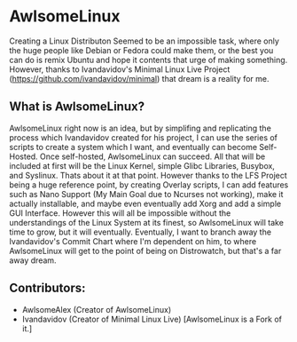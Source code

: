 # AwlsomeLinux

Creating a Linux Distributon Seemed to be an impossible task, where only the huge people like Debian or Fedora could make them, or the best you can do is remix Ubuntu and hope it contents that urge of making something. However, thanks to Ivandavidov's Minimal Linux Live Project (https://github.com/ivandavidov/minimal) that dream is a reality for me. 

## What is AwlsomeLinux?
AwlsomeLinux right now is an idea, but by simplifing and replicating the process which Ivandavidov created for his project, I can use the series of scripts to create a system which I want, and eventually can become Self-Hosted. Once self-hosted, AwlsomeLinux can succeed. All that will be included at first will be the Linux Kernel, simple Glibc Libraries, Busybox, and Syslinux. Thats about it at that point. However thanks to the LFS Project being a huge reference point, by creating Overlay scripts, I can add features such as Nano Support (My Main Goal due to Ncurses not working), make it actually installable, and maybe even eventually add Xorg and add a simple GUI Interface. However this will all be impossible without the understandings of the Linux System at its finest, so AwlsomeLinux will take time to grow, but it will eventually. Eventually, I want to branch away the Ivandavidov's Commit Chart where I'm dependent on him, to where AwlsomeLinux will get to the point of being on Distrowatch, but that's a far away dream.

## Contributors:
* AwlsomeAlex (Creator of AwlsomeLinux)
* Ivandavidov (Creator of Minimal Linux Live) [AwlsomeLinux is a Fork of it.]


